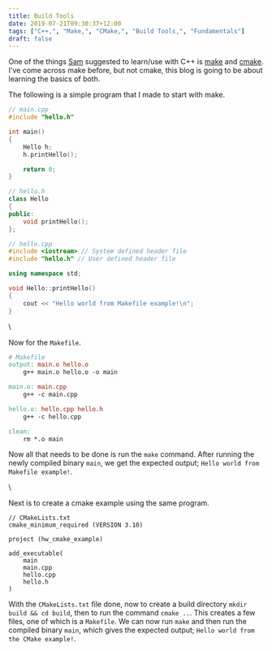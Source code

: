 ```yaml
---
title: Build Tools
date: 2019-07-21T09:30:37+12:00
tags: ["C++,", "Make,", "CMake,", "Build Tools,", "Fundamentals"]
draft: false
---
```


One of the things [Sam](https://github.com/pigeonhands) suggested to learn/use with C++ is [make](https://gnu.org/software/make/) and [cmake](https://cmake.org). I've come across make before, but not cmake, this blog is going to be about learning the basics of both.

The following is a simple program that I made to start with make.

```C++
// main.cpp
#include "hello.h"

int main()
{
    Hello h;
    h.printHello();

    return 0;
}
```

```C++
// hello.h
class Hello
{
public:
    void printHello();
};
```

```C++
// hello.cpp
#include <iostream> // System defined header file
#include "hello.h" // User defined header file

using namespace std;

void Hello::printHello()
{
    cout << "Hello world from Makefile example!\n";
}
```

\

Now for the `Makefile`.

```Makefile
# Makefile
output: main.o hello.o
	g++ main.o hello.o -o main

main.o: main.cpp
	g++ -c main.cpp

hello.o: hello.cpp hello.h
	g++ -c hello.cpp

clean:
	rm *.o main
```

Now all that needs to be done is run the `make` command. After running the newly compiled binary `main`, we get the expected output; `Hello world from Makefile example!`.

\

Next is to create a cmake example using the same program.

```
// CMakeLists.txt
cmake_minimum_required (VERSION 3.10)

project (hw_cmake_example)

add_executable(
    main
    main.cpp
    hello.cpp
    hello.h
)
```

With the `CMakeLists.txt` file done, now to create a build directory `mkdir build && cd build`, then to run the command `cmake ..`. This creates a few files, one of which is a `Makefile`. We can now run `make` and then run the compiled binary `main`, which gives the expected output; `Hello world from the CMake example!`.
